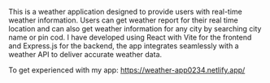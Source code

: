 This is a weather application designed to provide users with real-time weather information.
Users can get weather report for their real time location and can also get weather information for any city by searching city name or pin cod.
I have developed using React with Vite for the frontend and Express.js for the backend, the app integrates seamlessly with a weather API to deliver accurate weather data.

To get experienced with my app: https://weather-app0234.netlify.app/
